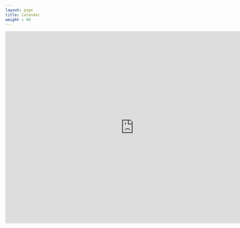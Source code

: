 ```yaml
---
layout: page
title: Calendar
weight : 98
---
```

<div class="span9">
<iframe src="https://calendar.google.com/calendar/embed?src=n7ktl06kggmrclrniiv78nsucs%40group.calendar.google.com&ctz=America%2FNew_York" style="border: 0" width="800" height="600" frameborder="0" scrolling="no"></iframe>
</div>
